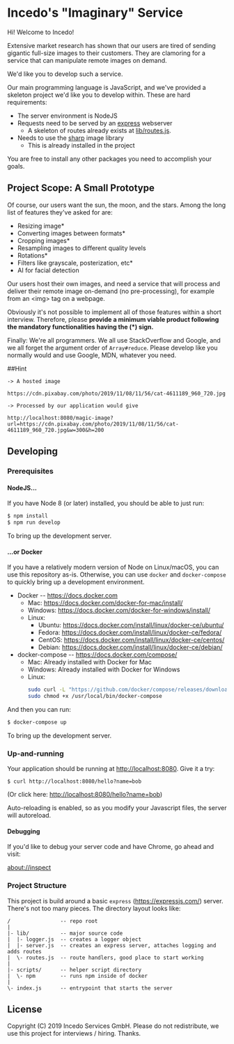 # Incedo's "Imaginary" Service

Hi! Welcome to Incedo!

Extensive market research has shown that our users are tired of sending gigantic
full-size images to their customers. They are clamoring for a service that can
manipulate remote images on demand.

We'd like you to develop such a service.

Our main programming language is JavaScript, and we've provided a skeleton
project we'd like you to develop within. These are hard requirements:

* The server environment is NodeJS
* Requests need to be served by an [express](https://expressjs.com/) webserver
  * A skeleton of routes already exists at [lib/routes.js](lib/routes.js).
* Needs to use the [sharp](http://sharp.pixelplumbing.com/en/stable/) image
  library
  * This is already installed in the project

You are free to install any other packages you need to accomplish your goals.

## Project Scope: A Small Prototype

Of course, our users want the sun, the moon, and the stars. Among the long list
of features they've asked for are:

* Resizing image*
* Converting images between formats*
* Cropping images*
* Resampling images to different quality levels
* Rotations*
* Filters like grayscale, posterization, etc*
* AI for facial detection

Our users host their own images, and need a service that will process and
deliver their remote image on-demand (no pre-processing), for example from an
&lt;img&gt; tag on a webpage.

Obviously it's not possible to implement all of those features within a short
interview.  Therefore, please **provide a minimum viable product following the mandatory functionalities having the (\*) sign.** 


Finally: We're all programmers. We all use StackOverflow and Google, and
we all forget the argument order of `Array#reduce`. Please develop like you
normally would and use Google, MDN, whatever you need.

##Hint
```
-> A hosted image

https://cdn.pixabay.com/photo/2019/11/08/11/56/cat-4611189_960_720.jpg

-> Processed by our application would give 

http://localhost:8080/magic-image?url=https://cdn.pixabay.com/photo/2019/11/08/11/56/cat-4611189_960_720.jpg&w=300&h=200
```

## Developing

### Prerequisites

#### NodeJS...

If you have Node 8 (or later) installed, you should be able to just run:

```sh
$ npm install
$ npm run develop
```

To bring up the development server.

#### ...or Docker

If you have a relatively modern version of Node on Linux/macOS, you can use
this repository as-is. Otherwise, you can use `docker` and `docker-compose` to
quickly bring up a development environment.

* Docker -- https://docs.docker.com
  * Mac: https://docs.docker.com/docker-for-mac/install/
  * Windows: https://docs.docker.com/docker-for-windows/install/
  * Linux:
    * Ubuntu: https://docs.docker.com/install/linux/docker-ce/ubuntu/
    * Fedora: https://docs.docker.com/install/linux/docker-ce/fedora/
    * CentOS: https://docs.docker.com/install/linux/docker-ce/centos/
    * Debian: https://docs.docker.com/install/linux/docker-ce/debian/
* docker-compose -- https://docs.docker.com/compose/
  * Mac: Already installed with Docker for Mac
  * Windows: Already installed with Docker for Windows
  * Linux:
    ```sh
    sudo curl -L "https://github.com/docker/compose/releases/download/1.24.1/docker-compose-$(uname -s)-$(uname -m)" -o /usr/local/bin/docker-compose
    sudo chmod +x /usr/local/bin/docker-compose
    ```

And then you can run:

```sh
$ docker-compose up
```

To bring up the development server.

### Up-and-running

Your application should be running at
[http://localhost:8080](http://localhost:8080). Give it a try:

```
$ curl http://localhost:8080/hello?name=bob
```

(Or click here: [http://localhost:8080/hello?name=bob](http://localhost:8080/hello?name=bob))

Auto-reloading is enabled, so as you modify your Javascript files,
the server will autoreload.

#### Debugging

If you'd like to debug your server code and have Chrome, go ahead and visit:

[about://inspect](about://inspect)

### Project Structure

This project is build around a basic `express` (https://expressjs.com/)
server. There's not too many pieces. The directory layout looks like:

```
/                -- repo root
|
|- lib/          -- major source code
|  |- logger.js  -- creates a logger object
|  |- server.js  -- creates an express server, attaches logging and adds routes
|  \- routes.js  -- route handlers, good place to start working
|
|- scripts/      -- helper script directory
|  \- npm        -- runs npm inside of docker
|
\- index.js      -- entrypoint that starts the server
```

## License

Copyright (C) 2019 Incedo Services GmbH. Please do not redistribute, we use
this project for interviews / hiring. Thanks.
